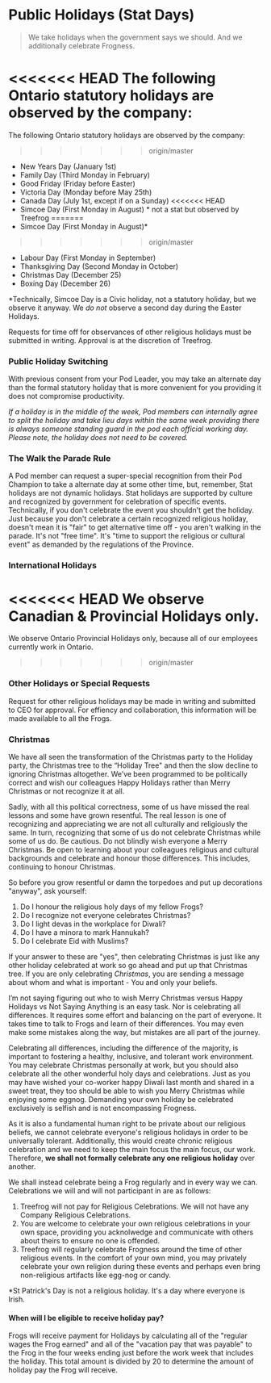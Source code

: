 # Public Holidays (Stat Days)

> We take holidays when the government says we should.
> And we additionally celebrate Frogness.

<<<<<<< HEAD
The following  Ontario statutory holidays are observed by the company:
=======
The following Ontario statutory holidays are observed by the company:
>>>>>>> origin/master

- New Years Day (January 1st)
- Family Day (Third Monday in February)
- Good Friday (Friday before Easter)
- Victoria Day (Monday before May 25th)
- Canada Day (July 1st, except if on a Sunday)
<<<<<<< HEAD
- Simcoe Day (First Monday in August) * not a stat but observed by Treefrog
=======
- Simcoe Day (First Monday in August)*
>>>>>>> origin/master
- Labour Day (First Monday in September)
- Thanksgiving Day (Second Monday in October)
- Christmas Day (December 25)
- Boxing Day (December 26)

*Technically, Simcoe Day is a Civic holiday, not a statutory holiday, but we observe it anyway. We *do not* observe a second day during the Easter Holidays.

Requests for time off for observances of other religious holidays must be submitted in writing. Approval is at the discretion of Treefrog.

### Public Holiday Switching

With previous consent from your Pod Leader, you may take an alternate day than the formal statutory holiday that is more convenient for you providing it does not compromise productivity.

*If a holiday is in the middle of the week, Pod members can internally agree to split the holiday and take lieu days within the same week providing there is always someone standing guard in the pod each official working day. Please note, the holiday does not need to be covered.*

### The Walk the Parade Rule

A Pod member can request a super-special recognition from their Pod Champion to take a alternate day at some other time, but, remember, Stat holidays are not dynamic holidays. Stat holidays are supported by culture and recognized by government for celebration of specific events. Technically, if you don't celebrate the event you shouldn't get the holiday. Just because you don't celebrate a certain recognized religious holiday, doesn't mean it is "fair" to get alternative time off - you aren't walking in the parade. It's not "free time". It's "time to support the religious or cultural event" as demanded by the regulations of the Province.

### International Holidays

<<<<<<< HEAD
We observe Canadian & Provincial Holidays only.
=======
We observe Ontario Provincial Holidays only, because all of our employees currently work in Ontario.
>>>>>>> origin/master

### Other Holidays or Special Requests

Request for other religious holidays may be made in writing and submitted to CEO for approval. For effiency and collaboration, this information will be made available to all the Frogs.

### Christmas

We have all seen the transformation of the Christmas party to the Holiday party, the Christmas tree to the “Holiday Tree" and then the slow decline to ignoring Christmas altogether. We’ve been programmed to be politically correct and wish our colleagues Happy Holidays rather than Merry Christmas or not recognize it at all.

Sadly, with all this political correctness, some of us have missed the real lessons and some have grown resentful. The real lesson is one of recognizing and appreciating we are not all culturally and religiously the same. In turn, recognizing that some of us do not celebrate Christmas while some of us do. Be cautious. Do not blindly wish everyone a Merry Christmas. Be open to learning about your colleagues religious and cultural backgrounds and celebrate and honour those differences.  This includes, continuing to honour Christmas.

So before you grow resentful or damn the torpedoes and put up decorations "anyway", ask yourself:

1. Do I honour the religious holy days of my fellow Frogs?
2. Do I recognize not everyone celebrates Christmas?
3. Do I light devas in the workplace for Diwali?
4. Do I have a minora to mark Hannukah?
5. Do I celebrate Eid with Muslims?

If your answer to these are "yes", then celebrating Christmas is just like any other holiday celebrated at work so go ahead and put up that Christmas tree. If you are only celebrating *Christmas*, you are sending a message about whom and what is important - You and only your beliefs.

I’m not saying figuring out who to wish Merry Christmas versus Happy Holidays vs Not Saying Anything is an easy task. Nor is celebrating all differences. It requires some effort and balancing on the part of everyone. It takes time to talk to Frogs and learn of their differences. You may even make some mistakes along the way, but mistakes are all part of the journey.

Celebrating all differences, including the difference of the majority, is important to fostering a healthy, inclusive, and tolerant work environment. You may celebrate Christmas personally at work, but you should also celebrate all the other wonderful holy days and celebrations. Just as you may have wished your co-worker happy Diwali last month and shared in a sweet treat, they too should be able to wish you Merry Christmas while enjoying some eggnog. Demanding your own holiday be celebrated exclusively is selfish and is not encompassing Frogness.

As it is also a fundamental human right to be private about our religious beliefs, we cannot celebrate everyone's religious holidays in order to be universally tolerant. Additionally, this would create chronic religious celebration and we need to keep the main focus the main focus, our work. Therefore, **we shall not formally celebrate any one religious holiday** over another.

We shall instead celebrate being a Frog regularly and in every way we can. 
Celebrations we will and will not participant in are as follows: 

1. Treefrog will not pay for Religious Celebrations. We will not have any Company Religious Celebrations.
2. You are welcome to celebrate your own religious celebrations in your own space, providing you acknolwedge and communicate with others about theirs to ensure no one is offended.
3. Treefrog will regularly celebrate Frogness around the time of other religious events. In the comfort of your own mind, you may privately celebrate your own religion during these events and perhaps even bring non-religious artifacts like egg-nog or candy.

*St Patrick's Day is not a religious holiday. It's a day where everyone is Irish.





#### When will I be eligible to receive holiday pay?

Frogs will receive payment for Holidays by calculating all of the "regular wages the Frog earned" and all of the "vacation pay that was payable" to the Frog in the four weeks ending just before the work week that includes the holiday. This total amount is divided by 20 to determine the amount of holiday pay the Frog will receive.






